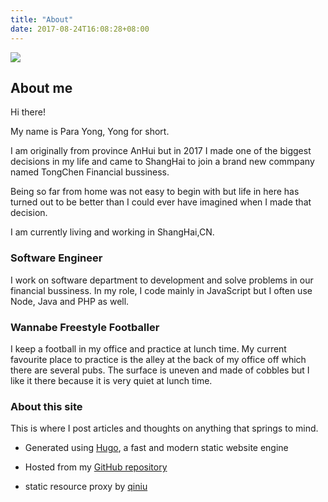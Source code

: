 ```yaml
---
title: "About"
date: 2017-08-24T16:08:28+08:00
---
```


![](http://ov7v7riu9.bkt.clouddn.com/v2-9c7773ad7626a2ae03b3b7f7f9538271_b.jpg-middle)

## About me

Hi there!

My name is Para Yong, Yong for short.

I am originally from province AnHui but in 2017 I made one of the biggest decisions in my life and came to ShangHai to join a brand new commpany named TongChen Financial bussiness.

Being so far from home was not easy to begin with but life in here has turned out to be better than I could ever have imagined when I made that decision.

I am currently living and working in ShangHai,CN.

### Software Engineer

I work on software department to development and solve problems in our financial bussiness. In my role, I code mainly in JavaScript but I often use Node, Java and PHP as well.

### Wannabe Freestyle Footballer

I keep a football in my office and practice at lunch time. My current favourite place to practice is the alley at the back of my office off which there are several pubs. The surface is uneven and made of cobbles but I like it there because it is very quiet at lunch time.

### About this site

This is where I post articles and thoughts on anything that springs to mind.

- Generated using [Hugo](http://gohugo.io/), a fast and modern static website engine

- Hosted from my [GitHub repository](https://github.com/paraofheaven)

- static resource proxy by [qiniu](https://portal.qiniu.com/)
